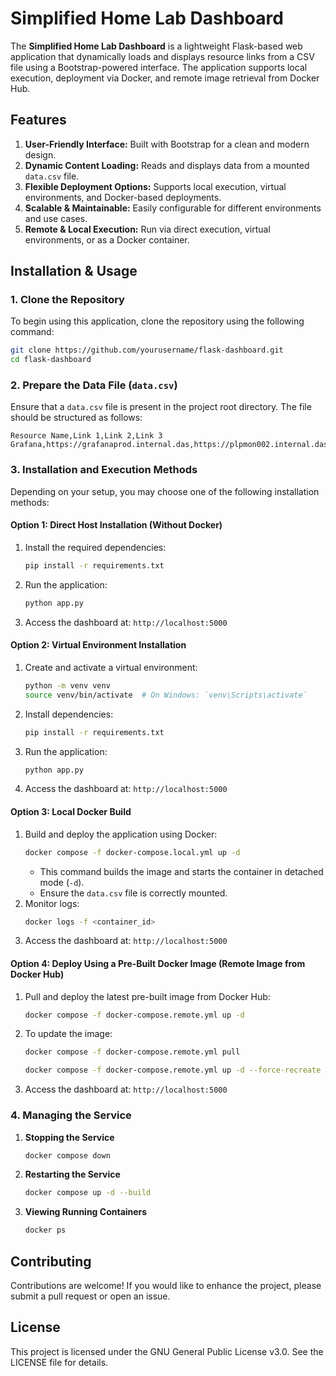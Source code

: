 # Simplified Home Lab Dashboard

The **Simplified Home Lab Dashboard** is a lightweight Flask-based web application that dynamically loads and displays resource links from a CSV file using a Bootstrap-powered interface. The application supports local execution, deployment via Docker, and remote image retrieval from Docker Hub.

## Features

1. **User-Friendly Interface:** Built with Bootstrap for a clean and modern design.
2. **Dynamic Content Loading:** Reads and displays data from a mounted `data.csv` file.
3. **Flexible Deployment Options:** Supports local execution, virtual environments, and Docker-based deployments.
4. **Scalable & Maintainable:** Easily configurable for different environments and use cases.
5. **Remote & Local Execution:** Run via direct execution, virtual environments, or as a Docker container.

## Installation & Usage

### 1. Clone the Repository

To begin using this application, clone the repository using the following command:

```bash
git clone https://github.com/yourusername/flask-dashboard.git
cd flask-dashboard
```

### 2. Prepare the Data File (`data.csv`)

Ensure that a `data.csv` file is present in the project root directory. The file should be structured as follows:

```
Resource Name,Link 1,Link 2,Link 3
Grafana,https://grafanaprod.internal.das,https://plpmon002.internal.das:600,https://10.0.0.90:600
```

### 3. Installation and Execution Methods

Depending on your setup, you may choose one of the following installation methods:

#### Option 1: Direct Host Installation (Without Docker)

1. Install the required dependencies:
   ```bash
   pip install -r requirements.txt
   ```
2. Run the application:
   ```bash
   python app.py
   ```
3. Access the dashboard at: `http://localhost:5000`

#### Option 2: Virtual Environment Installation

1. Create and activate a virtual environment:
   ```bash
   python -m venv venv
   source venv/bin/activate  # On Windows: `venv\Scripts\activate`
   ```
2. Install dependencies:
   ```bash
   pip install -r requirements.txt
   ```
3. Run the application:
   ```bash
   python app.py
   ```
4. Access the dashboard at: `http://localhost:5000`

#### Option 3: Local Docker Build

1. Build and deploy the application using Docker:
   ```bash
   docker compose -f docker-compose.local.yml up -d
   ```
   - This command builds the image and starts the container in detached mode (`-d`).
   - Ensure the `data.csv` file is correctly mounted.
2. Monitor logs:
   ```bash
   docker logs -f <container_id>
   ```
3. Access the dashboard at: `http://localhost:5000`

#### Option 4: Deploy Using a Pre-Built Docker Image (Remote Image from Docker Hub)

1. Pull and deploy the latest pre-built image from Docker Hub:
   ```bash
   docker compose -f docker-compose.remote.yml up -d
   ```
2. To update the image:
   ```bash
   docker compose -f docker-compose.remote.yml pull
   ```
   ```bash
   docker compose -f docker-compose.remote.yml up -d --force-recreate
   ```
3. Access the dashboard at: `http://localhost:5000`

### 4. Managing the Service

1. **Stopping the Service**
   ```bash
   docker compose down
   ```
2. **Restarting the Service**
   ```bash
   docker compose up -d --build
   ```
3. **Viewing Running Containers**
   ```bash
   docker ps
   ```

## Contributing

Contributions are welcome! If you would like to enhance the project, please submit a pull request or open an issue.

## License

This project is licensed under the GNU General Public License v3.0. See the LICENSE file for details.

